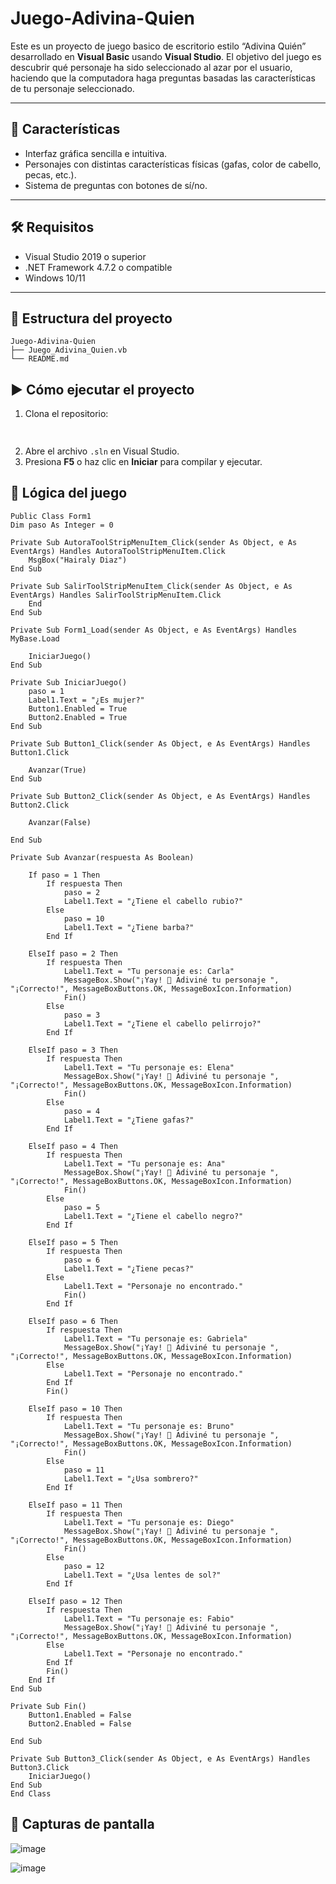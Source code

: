 # Juego-Adivina-Quien
Este es un proyecto de juego basico de escritorio estilo “Adivina Quién” desarrollado en **Visual Basic** usando **Visual Studio**. El objetivo del juego es descubrir qué personaje ha sido seleccionado al azar por el usuario, haciendo que la computadora haga preguntas basadas las características de tu personaje seleccionado.

---

## 🧩 Características

- Interfaz gráfica sencilla e intuitiva.
- Personajes con distintas características físicas (gafas, color de cabello, pecas, etc.).
- Sistema de preguntas con botones de sí/no.


---

## 🛠 Requisitos

- Visual Studio 2019 o superior
- .NET Framework 4.7.2 o compatible
- Windows 10/11

---
## 📁 Estructura del proyecto

```
Juego-Adivina-Quien
├── Juego_Adivina_Quien.vb
└── README.md
```

## ▶️ Cómo ejecutar el proyecto

1. Clona el repositorio:
   ```bash
  
   ```
2. Abre el archivo `.sln` en Visual Studio.
3. Presiona **F5** o haz clic en **Iniciar** para compilar y ejecutar.


## 🧠 Lógica del juego 

    Public Class Form1
    Dim paso As Integer = 0

    Private Sub AutoraToolStripMenuItem_Click(sender As Object, e As EventArgs) Handles AutoraToolStripMenuItem.Click
        MsgBox("Hairaly Diaz")
    End Sub

    Private Sub SalirToolStripMenuItem_Click(sender As Object, e As EventArgs) Handles SalirToolStripMenuItem.Click
        End
    End Sub

    Private Sub Form1_Load(sender As Object, e As EventArgs) Handles MyBase.Load
        
        IniciarJuego()
    End Sub

    Private Sub IniciarJuego()
        paso = 1
        Label1.Text = "¿Es mujer?"
        Button1.Enabled = True
        Button2.Enabled = True
    End Sub

    Private Sub Button1_Click(sender As Object, e As EventArgs) Handles Button1.Click
       
        Avanzar(True)
    End Sub

    Private Sub Button2_Click(sender As Object, e As EventArgs) Handles Button2.Click

        Avanzar(False)

    End Sub

    Private Sub Avanzar(respuesta As Boolean)

        If paso = 1 Then
            If respuesta Then
                paso = 2
                Label1.Text = "¿Tiene el cabello rubio?"
            Else
                paso = 10
                Label1.Text = "¿Tiene barba?"
            End If
            
        ElseIf paso = 2 Then
            If respuesta Then
                Label1.Text = "Tu personaje es: Carla"
                MessageBox.Show("¡Yay! 🎉 Adiviné tu personaje ", "¡Correcto!", MessageBoxButtons.OK, MessageBoxIcon.Information)
                Fin()
            Else
                paso = 3
                Label1.Text = "¿Tiene el cabello pelirrojo?"
            End If

        ElseIf paso = 3 Then
            If respuesta Then
                Label1.Text = "Tu personaje es: Elena"
                MessageBox.Show("¡Yay! 🎉 Adiviné tu personaje ", "¡Correcto!", MessageBoxButtons.OK, MessageBoxIcon.Information)
                Fin()
            Else
                paso = 4
                Label1.Text = "¿Tiene gafas?"
            End If

        ElseIf paso = 4 Then
            If respuesta Then
                Label1.Text = "Tu personaje es: Ana"
                MessageBox.Show("¡Yay! 🎉 Adiviné tu personaje ", "¡Correcto!", MessageBoxButtons.OK, MessageBoxIcon.Information)
                Fin()
            Else
                paso = 5
                Label1.Text = "¿Tiene el cabello negro?"
            End If

        ElseIf paso = 5 Then
            If respuesta Then
                paso = 6
                Label1.Text = "¿Tiene pecas?"
            Else
                Label1.Text = "Personaje no encontrado."
                Fin()
            End If

        ElseIf paso = 6 Then
            If respuesta Then
                Label1.Text = "Tu personaje es: Gabriela"
                MessageBox.Show("¡Yay! 🎉 Adiviné tu personaje ", "¡Correcto!", MessageBoxButtons.OK, MessageBoxIcon.Information)
            Else
                Label1.Text = "Personaje no encontrado."
            End If
            Fin()

        ElseIf paso = 10 Then
            If respuesta Then
                Label1.Text = "Tu personaje es: Bruno"
                MessageBox.Show("¡Yay! 🎉 Adiviné tu personaje ", "¡Correcto!", MessageBoxButtons.OK, MessageBoxIcon.Information)
                Fin()
            Else
                paso = 11
                Label1.Text = "¿Usa sombrero?"
            End If

        ElseIf paso = 11 Then
            If respuesta Then
                Label1.Text = "Tu personaje es: Diego"
                MessageBox.Show("¡Yay! 🎉 Adiviné tu personaje ", "¡Correcto!", MessageBoxButtons.OK, MessageBoxIcon.Information)
                Fin()
            Else
                paso = 12
                Label1.Text = "¿Usa lentes de sol?"
            End If

        ElseIf paso = 12 Then
            If respuesta Then
                Label1.Text = "Tu personaje es: Fabio"
                MessageBox.Show("¡Yay! 🎉 Adiviné tu personaje ", "¡Correcto!", MessageBoxButtons.OK, MessageBoxIcon.Information)
            Else
                Label1.Text = "Personaje no encontrado."
            End If
            Fin()
        End If
    End Sub

    Private Sub Fin()
        Button1.Enabled = False
        Button2.Enabled = False

    End Sub

    Private Sub Button3_Click(sender As Object, e As EventArgs) Handles Button3.Click
        IniciarJuego()
    End Sub
    End Class


## 📸 Capturas de pantalla
![image](https://github.com/user-attachments/assets/d354bc23-7dbc-44de-ab5c-c08d798f22c8)

![image](https://github.com/user-attachments/assets/176a503d-cda2-46d3-b2cb-9b7ef7dac189)


